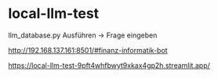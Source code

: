 # local-llm-test

llm_database.py Ausführen
-> Frage eingeben

http://192.168.137.161:8501/#finanz-informatik-bot

https://local-llm-test-9pft4whfbwyt9xkax4gp2h.streamlit.app/
